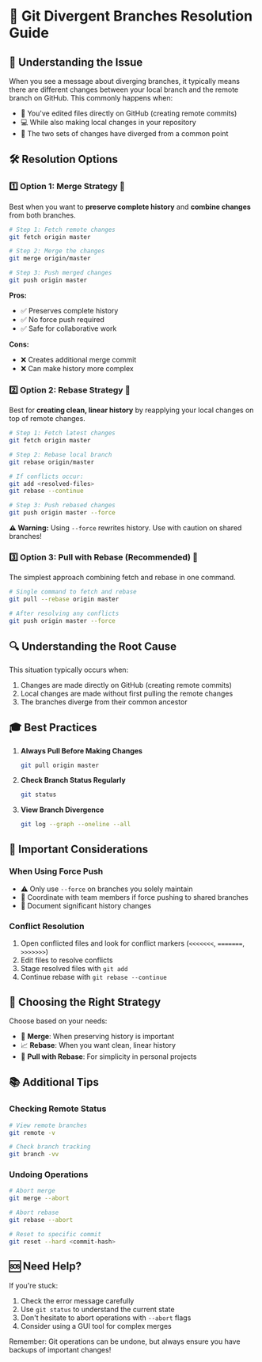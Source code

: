 # 🌳 Git Divergent Branches Resolution Guide

## 🤔 Understanding the Issue

When you see a message about diverging branches, it typically means there are different changes between your local branch and the remote branch on GitHub. This commonly happens when:

- 📝 You've edited files directly on GitHub (creating remote commits)
- 💻 While also making local changes in your repository
- 🔀 The two sets of changes have diverged from a common point

## 🛠️ Resolution Options

### 1️⃣ Option 1: Merge Strategy 🤝

Best when you want to **preserve complete history** and **combine changes** from both branches.

```bash
# Step 1: Fetch remote changes
git fetch origin master

# Step 2: Merge the changes
git merge origin/master

# Step 3: Push merged changes
git push origin master
```

**Pros:**
- ✅ Preserves complete history
- ✅ No force push required
- ✅ Safe for collaborative work

**Cons:**
- ❌ Creates additional merge commit
- ❌ Can make history more complex

### 2️⃣ Option 2: Rebase Strategy 🔄

Best for **creating clean, linear history** by reapplying your local changes on top of remote changes.

```bash
# Step 1: Fetch latest changes
git fetch origin master

# Step 2: Rebase local branch
git rebase origin/master

# If conflicts occur:
git add <resolved-files>
git rebase --continue

# Step 3: Push rebased changes
git push origin master --force
```

**⚠️ Warning:** Using `--force` rewrites history. Use with caution on shared branches!

### 3️⃣ Option 3: Pull with Rebase (Recommended) 🎯

The simplest approach combining fetch and rebase in one command.

```bash
# Single command to fetch and rebase
git pull --rebase origin master

# After resolving any conflicts
git push origin master --force
```

## 🔍 Understanding the Root Cause

This situation typically occurs when:
1. Changes are made directly on GitHub (creating remote commits)
2. Local changes are made without first pulling the remote changes
3. The branches diverge from their common ancestor

## 🎓 Best Practices

1. **Always Pull Before Making Changes**
   ```bash
   git pull origin master
   ```

2. **Check Branch Status Regularly**
   ```bash
   git status
   ```

3. **View Branch Divergence**
   ```bash
   git log --graph --oneline --all
   ```

## 🚨 Important Considerations

### When Using Force Push
- ⚠️ Only use `--force` on branches you solely maintain
- 🤝 Coordinate with team members if force pushing to shared branches
- 📝 Document significant history changes

### Conflict Resolution
1. Open conflicted files and look for conflict markers (`<<<<<<<`, `=======`, `>>>>>>>`)
2. Edit files to resolve conflicts
3. Stage resolved files with `git add`
4. Continue rebase with `git rebase --continue`

## 🎯 Choosing the Right Strategy

Choose based on your needs:
- 🤝 **Merge**: When preserving history is important
- 📈 **Rebase**: When you want clean, linear history
- 🚀 **Pull with Rebase**: For simplicity in personal projects

## 📚 Additional Tips

### Checking Remote Status
```bash
# View remote branches
git remote -v

# Check branch tracking
git branch -vv
```

### Undoing Operations
```bash
# Abort merge
git merge --abort

# Abort rebase
git rebase --abort

# Reset to specific commit
git reset --hard <commit-hash>
```

## 🆘 Need Help?

If you're stuck:
1. Check the error message carefully
2. Use `git status` to understand the current state
3. Don't hesitate to abort operations with `--abort` flags
4. Consider using a GUI tool for complex merges

Remember: Git operations can be undone, but always ensure you have backups of important changes!